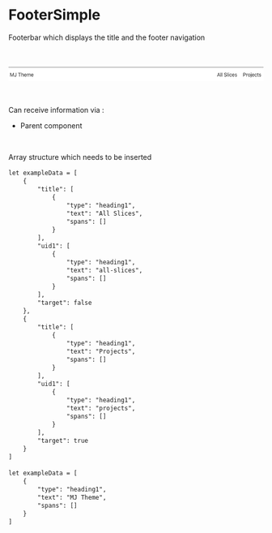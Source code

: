 # FooterSimple

Footerbar which displays the title and the footer navigation

<br>

![preview](preview.png)

<br>

Can receive information via :
- Parent component

<br>

Array structure which needs to be inserted

````
let exampleData = [
    {
        "title": [
            {
                "type": "heading1",
                "text": "All Slices",
                "spans": []
            }
        ],
        "uid1": [
            {
                "type": "heading1",
                "text": "all-slices",
                "spans": []
            }
        ],
        "target": false
    },
    {
        "title": [
            {
                "type": "heading1",
                "text": "Projects",
                "spans": []
            }
        ],
        "uid1": [
            {
                "type": "heading1",
                "text": "projects",
                "spans": []
            }
        ],
        "target": true
    }
]

let exampleData = [
    {
        "type": "heading1",
        "text": "MJ Theme",
        "spans": []
    }
]
````